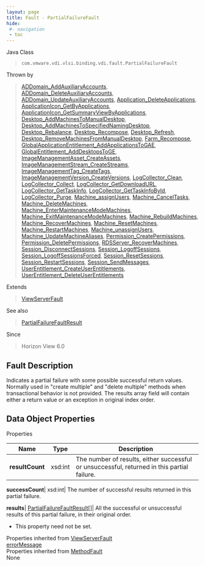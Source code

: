 ```yaml
---
layout: page
title: Fault - PartialFailureFault
hide:
 #- navigation
 - toc
---
```






Java Class  
> `com.vmware.vdi.vlsi.binding.vdi.fault.PartialFailureFault`

Thrown by  
> [ADDomain_AddAuxiliaryAccounts](vdi.utils.ADDomain.md#addAuxiliaryAccounts), [ADDomain_DeleteAuxiliaryAccounts](vdi.utils.ADDomain.md#deleteAuxiliaryAccounts), [ADDomain_UpdateAuxiliaryAccounts](vdi.utils.ADDomain.md#updateAuxiliaryAccounts), [Application_DeleteApplications](vdi.resources.Application.md#deleteApplications), [ApplicationIcon_GetByApplications](vdi.resources.ApplicationIcon.md#getByApplications), [ApplicationIcon_GetSummaryViewByApplications](vdi.resources.ApplicationIcon.md#getSummaryViewByApplications), [Desktop_AddMachinesToManualDesktop](vdi.resources.Desktop.md#addMachinesToManualDesktop), [Desktop_AddMachinesToSpecifiedNamingDesktop](vdi.resources.Desktop.md#addMachinesToSpecifiedNamingDesktop), [Desktop_Rebalance](vdi.resources.Desktop.md#rebalance), [Desktop_Recompose](vdi.resources.Desktop.md#recompose), [Desktop_Refresh](vdi.resources.Desktop.md#refresh), [Desktop_RemoveMachinesFromManualDesktop](vdi.resources.Desktop.md#removeMachinesFromManualDesktop), [Farm_Recompose](vdi.resources.Farm.md#recompose), [GlobalApplicationEntitlement_AddApplicationsToGAE](vdi.federation.GlobalApplicationEntitlement.md#addApplicationsToGAE), [GlobalEntitlement_AddDesktopsToGE](vdi.federation.GlobalEntitlement.md#addDesktopsToGE), [ImageManagementAsset_CreateAssets](vdi.utils.imagemanagement.ImageManagementAsset.md#createAssets), [ImageManagementStream_CreateStreams](vdi.utils.imagemanagement.ImageManagementStream.md#createStreams), [ImageManagementTag_CreateTags](vdi.utils.imagemanagement.ImageManagementTag.md#createTags), [ImageManagementVersion_CreateVersions](vdi.utils.imagemanagement.ImageManagementVersion.md#createVersions), [LogCollector_Clean](vdi.utils.logcollector.LogCollector.md#clean), [LogCollector_Collect](vdi.utils.logcollector.LogCollector.md#collect), [LogCollector_GetDownloadURL](vdi.utils.logcollector.LogCollector.md#getDownloadURL), [LogCollector_GetTaskInfo](vdi.utils.logcollector.LogCollector.md#getTaskInfo), [LogCollector_GetTaskInfoById](vdi.utils.logcollector.LogCollector.md#getTaskInfoById), [LogCollector_Purge](vdi.utils.logcollector.LogCollector.md#purge), [Machine_assignUsers](vdi.resources.Machine.md#assignUsers), [Machine_CancelTasks](vdi.resources.Machine.md#cancelTasks), [Machine_DeleteMachines](vdi.resources.Machine.md#deleteMachines), [Machine_EnterMaintenanceModeMachines](vdi.resources.Machine.md#enterMaintenanceModeMachines), [Machine_ExitMaintenanceModeMachines](vdi.resources.Machine.md#exitMaintenanceModeMachines), [Machine_RebuildMachines](vdi.resources.Machine.md#rebuildMachines), [Machine_RecoverMachines](vdi.resources.Machine.md#recoverMachines), [Machine_ResetMachines](vdi.resources.Machine.md#resetMachines), [Machine_RestartMachines](vdi.resources.Machine.md#restartMachines), [Machine_unassignUsers](vdi.resources.Machine.md#unassignUsers), [Machine_UpdateMachineAliases](vdi.resources.Machine.md#updateMachineAliases), [Permission_CreatePermissions](vdi.users.Permission.md#createPermissions), [Permission_DeletePermissions](vdi.users.Permission.md#deletePermissions), [RDSServer_RecoverMachines](vdi.resources.RDSServer.md#recoverMachines), [Session_DisconnectSessions](vdi.users.Session.md#disconnectSessions), [Session_LogoffSessions](vdi.users.Session.md#logoffSessions), [Session_LogoffSessionsForced](vdi.users.Session.md#logoffSessionsForced), [Session_ResetSessions](vdi.users.Session.md#resetSessions), [Session_RestartSessions](vdi.users.Session.md#restartSessions), [Session_SendMessages](vdi.users.Session.md#sendMessages), [UserEntitlement_CreateUserEntitlements](vdi.users.UserEntitlement.md#createUserEntitlements), [UserEntitlement_DeleteUserEntitlements](vdi.users.UserEntitlement.md#deleteUserEntitlements)

Extends  
> [ViewServerFault](vdi.fault.ViewServerFault.md)

See also  
> [PartialFailureFaultResult](vdi.fault.PartialFailureFault.PartialFailureFaultResult.md)

Since  
> Horizon View 6.0


## Fault Description 

Indicates a partial failure with some possible successful return values. Normally used in "create multiple" and "delete multiple" methods when transactional behavior is not provided. The results array field will contain either a return value or an exception in original index order. 

## Data Object Properties

Properties

Name |  Type |  Description   
---|---|---  
**resultCount**|  xsd:int|  The number of results, either successful or unsuccessful, returned in this partial failure.   
  
**successCount**|  xsd:int|  The number of successful results returned in this partial failure.   
  
**results**| [PartialFailureFaultResult[]](vdi.fault.PartialFailureFault.PartialFailureFaultResult.md)|  All the successful or unsuccessful results of this partial failure, in their original order.   


 * This property need not be set.

  
Properties inherited from [ViewServerFault](vdi.fault.ViewServerFault.md)  
[errorMessage](vdi.fault.ViewServerFault.md#errorMessage)  
Properties inherited from [MethodFault](vmodl.MethodFault.md)  
None  
  

  
